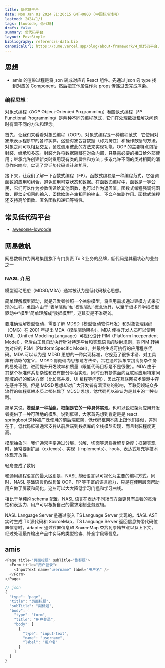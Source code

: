 ```yaml
---
title: 低代码平台
date: Mon Jan 01 2024 21:20:15 GMT+0800 (中国标准时间)
lastmod: 2024/1/1
tags: [lowcode, 低代码]
draft: false
summary: 低代码平台
layout: PostSimple
bibliography: references-data.bib
canonicalUrl: https://dume.vercel.app/blog/about-framework/4_低代码平台.md
---
```


## 思想

- amis 的渲染过程是将 json 转成对应的 React 组件。先通过 json 的 type 找到对应的 Component，然后把其他属性作为 props 传递过去完成渲染。

### 编程思想：

对象式编程（OOP Object-Oriented Programming）和函数式编程（FP Functional Programming）是两种不同的编程范式，它们在处理数据和解决问题时有着不同的方法和理念。

首先，让我们来看看对象式编程（OOP）。对象式编程是一种编程范式，它使用对象来表示程序中的各种实体。这些对象包含数据（称为属性）和操作数据的方法。对象之间可以相互交互，通过调用彼此的方法来实现功能。OOP 的主要特点包括封装、继承和多态。封装允许将数据隐藏在对象内部，只暴露必要的接口给外部使用；继承允许创建新类时重用现有类的属性和方法；多态允许不同的类对相同的消息作出响应，实现了灵活的代码设计和扩展。

接下来，让我们了解一下函数式编程（FP）。函数式编程是一种编程范式，它强调函数的应用和组合，避免使用可变状态和数据。在函数式编程中，函数是一等公民，它们可以作为参数传递给其他函数，也可以作为返回值。函数式编程强调纯函数，即给定相同的输入，函数始终产生相同的输出，不会产生副作用。函数式编程还支持高阶函数、匿名函数和递归等特性。

## 常见低代码平台

- [awesome-lowcode](https://github.com/taowen/awesome-lowcode?tab=readme-ov-file)

## 网易数帆

网易数帆作为网易集团旗下专门负责 To B 业务的品牌，低代码是其最核心的业务之一

### NASL 介绍

模型驱动思想（MDSD/MDA）通常被认为是低代码核心思想。

简单理解模型驱动，就是开发者参照一个抽象模型，将应用需求通过建模方式来实现的过程。但国内由于“表单驱动”和“模型驱动”概念流行，以至于很多同学把模型驱动中“模型”简单理解成“数据模型”，这其实是不准确的。

要准确理解模型驱动，需要了解 MDSD（模型驱动软件开发）和对象管理组织（OMG）在 2001 年提出 MDA（模型驱动架构）。MDA 使得开发人员可以使用 UML（Unified Modeling Language）可视化设计 PIM（Platform Independent Model），然后由工具自动执行针对特定平台和实现语言的映射规则，将 PIM 转换为对应的 PSM（Platform Specific Model），并最终生成可执行的应用程序代码。MDA 可以认为是 MDSD 思想的一种实现标准，它规范了很多术语、对工具集有清晰的定义。MDSD 则更偏向思想或方法论，旨在通过抽象来提高复杂任务的易处理性，进而提升开发效率和质量（跟低代码目标是不是很像）。MDA 由于其整个标准体系复杂性和仅有部分平台实现、同时没有提供面向互联网应用特定问题域的好的解决方案（比如高并发、UI 编程等问题），因此在互联网技术浪潮中存在感并不强。但是 MDSD 思想却对广大开发者有着深刻的影响，互联网领域众多流行的编程框架本质上都体现了 MDSD 思想，低代码可以被认为是其中的一种实践。

简单来说，**模型是一种抽象，框架是它的一种具体实现**。也可以说框架为应用开发者提供了一种可落地的模型。说到框架，大家首先想到肯定是是 react，springboot 这种被广泛使用的前后端框架，低代码框架本质上跟他们类似，差别在于，低代码框架通常支持从前后端到数据库的全栈模型实现，而且封装程度更高。

模型抽象时，我们通常需要通过分层、分解、切面等思维拆解复杂度；框架实现时，通常要用扩展（extends）、实现（implements）、hook、表达式填充等技术体现开放性。

轻舟变成了数帆

和通用编程语言的最大区别是，NASL 基础语言以可视化为主要的编程方式。同时，NASL 基础语言仍然具备 OOP、FP 等丰富的语言能力，只是在使用层面帮助用户做了屏蔽和简化，这些可以大大降低学习门槛和学习曲线。

相比于单纯的 schema 配置，NASL 语言在表达不同场景方面更具有显著的灵活性和表达力，用户可以根据自己的需求定制业务逻辑。

NASL Language Server 是通过嵌入 TS Language Server 实现的。NASL AST 实时生成 TS 源代码和 SourceMap，TS Language Server 返回信息携带代码位置信息时，Adapter 通过位置信息和 SourceMap 查找到原始节点以及上下文，经过处理最终输出产品中实际的类型检查、补全字段等信息。

## amis

```js
<Page title="页面标题" subTitle="副标题">
  <Form title="用户登录">
    <InputText name="username" label="用户名" />
  </Form>
</Page>

// json
{
  "type": "page",
  "title": "页面标题",
  "subTitle": "副标题",
  "body": {
    "type": "form",
    "title": "用户登录",
    "body": [
      {
        "type": "input-text",
        "name": "username",
        "label": "用户名"
      }
    ]
  }
}
```
